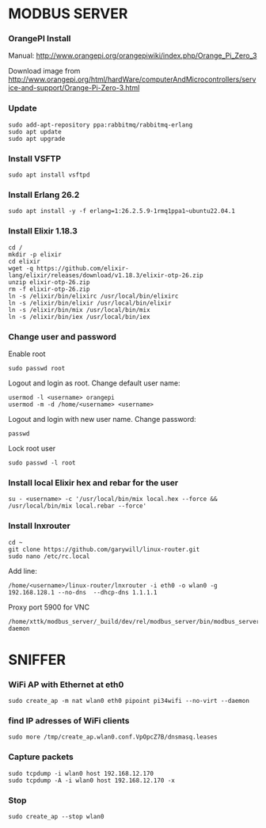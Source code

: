 # MODBUS SERVER

### OrangePI Install

Manual: http://www.orangepi.org/orangepiwiki/index.php/Orange_Pi_Zero_3

Download image from http://www.orangepi.org/html/hardWare/computerAndMicrocontrollers/service-and-support/Orange-Pi-Zero-3.html

### Update

    sudo add-apt-repository ppa:rabbitmq/rabbitmq-erlang
    sudo apt update
    sudo apt upgrade

### Install VSFTP

    sudo apt install vsftpd

### Install Erlang 26.2

    sudo apt install -y -f erlang=1:26.2.5.9-1rmq1ppa1~ubuntu22.04.1

### Install Elixir 1.18.3

    cd / 
    mkdir -p elixir 
    cd elixir 
    wget -q https://github.com/elixir-lang/elixir/releases/download/v1.18.3/elixir-otp-26.zip
    unzip elixir-otp-26.zip
    rm -f elixir-otp-26.zip
    ln -s /elixir/bin/elixirc /usr/local/bin/elixirc
    ln -s /elixir/bin/elixir /usr/local/bin/elixir
    ln -s /elixir/bin/mix /usr/local/bin/mix
    ln -s /elixir/bin/iex /usr/local/bin/iex

### Change user and password

Enable root

    sudo passwd root

Logout and login as root. Change default user name:

    usermod -l <username> orangepi
    usermod -m -d /home/<username> <username>

Logout and login with new user name. Change password:

    passwd

Lock root user

    sudo passwd -l root 

### Install local Elixir hex and rebar for the user

    su - <username> -c '/usr/local/bin/mix local.hex --force && /usr/local/bin/mix local.rebar --force'

### Install lnxrouter

    cd ~
    git clone https://github.com/garywill/linux-router.git
    sudo nano /etc/rc.local




Add line:

    /home/<username>/linux-router/lnxrouter -i eth0 -o wlan0 -g 192.168.128.1 --no-dns  --dhcp-dns 1.1.1.1

Proxy port 5900 for VNC

    /home/xttk/modbus_server/_build/dev/rel/modbus_server/bin/modbus_server daemon



# SNIFFER

### WiFi AP with Ethernet at eth0
    sudo create_ap -m nat wlan0 eth0 pipoint pi34wifi --no-virt --daemon

### find IP adresses of WiFi clients
    sudo more /tmp/create_ap.wlan0.conf.VpOpcZ7B/dnsmasq.leases

### Capture packets
    sudo tcpdump -i wlan0 host 192.168.12.170
    sudo tcpdump -A -i wlan0 host 192.168.12.170 -x

### Stop
    sudo create_ap --stop wlan0
